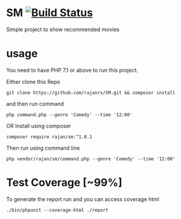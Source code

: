 # SM [![Build Status](https://travis-ci.org/rajanrx/SM.svg?branch=master)](https://travis-ci.org/rajanrx/SM)

Simple project to show recommended movies 

# usage

You need to have PHP 7.1 or above to run this project.

Either clone this Repo 
```
git clone https://github.com/rajanrx/SM.git && composer install
```
and then run command 
```
php command.php --genre 'Comedy' --time '12:00'
```

OR Install using composer 
```
composer require rajan/sm:^1.0.1
```

Then run using command line 
```
php vendor/rajan/sm/command.php --genre 'Comedy' --time '12:00'
```

# Test Coverage [~99%] 

To generate the report run and you can access coverage html
```
./bin/phpunit --coverage-html ./report
```
